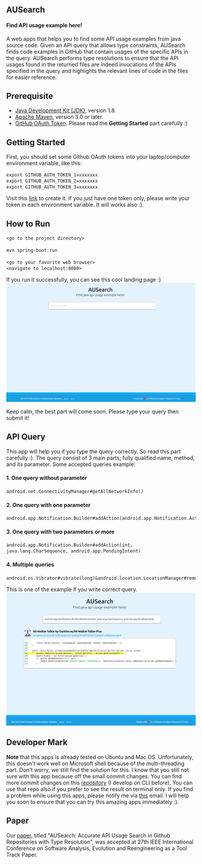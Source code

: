 ## AUSearch
#### Find API usage example here!
A web apps that helps you to find some API usage examples from java source code. Given an API query that allows type constraints, AUSearch finds code examples in GitHub that contain usages of the specific APIs in the query. AUSearch performs type resolutions to ensure that the API usages found in
the returned files are indeed invocations of the APIs specified in the query and highlights the relevant lines of code in the files for easier reference.

## Prerequisite

- [Java Development Kit (JDK)](https://www.oracle.com/technetwork/java/javase/downloads/index.html), version 1.8.
- [Apache Maven](https://maven.apache.org/), version 3.0 or later.
- [GitHub OAuth Token](https://github.com/settings/tokens). Please read the **Getting Started** part carefully :)

## Getting Started

First, you should set some Github OAuth tokens into your laptop/computer environment variable, like this:
```
export GITHUB_AUTH_TOKEN_1=xxxxxxx
export GITHUB_AUTH_TOKEN_2=xxxxxxx
export GITHUB_AUTH_TOKEN_3=xxxxxxx
```
Visit this [link](https://github.com/settings/tokens) to create it. If you just have one token only, please write your token in each environment variable. It will works also :). 


## How to Run

```
<go to the project directory>

mvn spring-boot:run

<go to your favorite web browser>
<navigate to localhost:8080>
```

If you run it successfully, you can see this cool landing page :)
![AUSearch](AUSearch.png)

Keep calm, the best part will come soon. Please type your query then submit it!

## API Query
This app will help you if you type the query correctly. So read this part carefully :). The query consist of 3 main parts; fully qualified name, method, and its parameter.
Some accepted queries example:
#### 1. One query without parameter
```
android.net.ConnectivityManager#getAllNetworkInfo()
```
#### 2. One query with one parameter
```
android.app.Notification.Builder#addAction(android.app.Notification.Action)
```
#### 3. One query with two parameters or more
```
android.app.Notification.Builder#addAction(int, java.lang.CharSequence, android.app.PendingIntent)
```
#### 4. Multiple queries
```
android.os.Vibrator#vibrate(long)&android.location.LocationManager#removeGpsStatusListener(android.location.GpsStatus.Listener)
```

This is one of the example if you write correct query.
![AUSearch Result](AUSearch-result.png)


## Developer Mark 
**Note** that this apps is already tested on Ubuntu and Mac OS. Unfortunately, this doesn't work well on Microsoft shell because of the multi-threading part. Don't worry, we still find the solution for this.
I know that you still not sure with this app because off the small commit changes. You can find more commit changes on this [repository](https://github.com/mhilmiasyrofi/github-code-search) (I develop on CLI before). You can use that repo also if you prefer to see the result on terminal only. If you find a problem while using this apps, please notify me via [this](mhilmia@smu.edu.sg) email. I will help you soon to ensure that you can try this amazing apps immediately :). 

## Paper


Our [paper](SANER_2020_AUSearch.pdf), titled "AUSearch: Accurate API Usage Search in Github Repositories with Type Resolution", was accepted at 27th IEEE International Conference on
Software Analysis, Evolution and Reengineering as a Tool Track Paper. 
